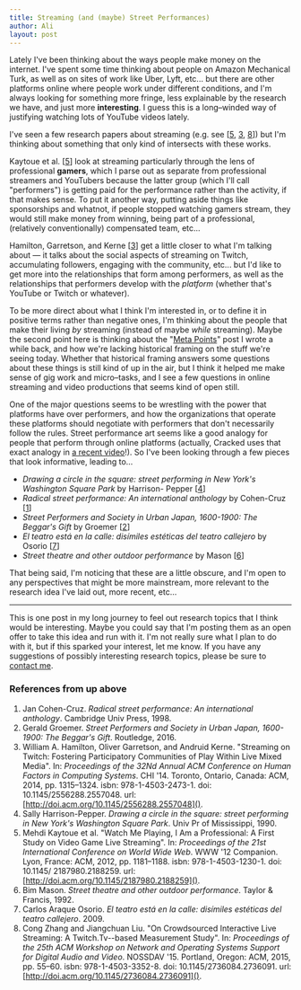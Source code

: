 ```yaml
---
title: Streaming (and (maybe) Street Performances)
author: Ali
layout: post
---
```


Lately I've been thinking about the ways people make money on the
internet. I've spent some time thinking about people on Amazon
Mechanical Turk, as well as on sites of work like Uber, Lyft, etc... but
there are other platforms online where people work under different
conditions, and I'm always looking for something more fringe, less
explainable by the research we have, and just more **interesting**. I
guess this is a long–winded way of justifying watching lots of YouTube
videos lately.

I've seen a few research papers about streaming (e.g. see [[5][], [3][], [8][]]) but I'm thinking
about something that only kind of intersects with these works.

Kaytoue et al. [[5][]]
look at streaming particularly through the lens of professional
**gamers**, which I parse out as separate from professional streamers
and YouTubers because the latter group (which I'll call "performers") is
getting paid for the performance rather than the activity, if that makes
sense. To put it another way, putting aside things like sponsorships and
whatnot, if people stopped watching gamers stream, they would still make
money from winning, being part of a professional, (relatively
conventionally) compensated team, etc...

Hamilton, Garretson, and Kerne [[3][]]
get a little closer to what I'm talking about — it talks about the
social aspects of streaming on Twitch, accumulating followers, engaging
with the community, etc... but I'd like to get more into the
relationships that form among performers, as well as the relationships
that performers develop with the *platform* (whether that's YouTube or
Twitch or whatever).

To be more direct about what I think I'm interested in, or to define it
in positive terms rather than negative ones, I'm thinking about the
people that make their living *by* streaming (instead of maybe *while*
streaming). Maybe the second point here is thinking about
the "[Meta Points][]" post I wrote a while
back, and how we're lacking historical framing on the stuff we're seeing
today. Whether that historical framing answers some questions about
these things is still kind of up in the air, but I think it helped me
make sense of gig work and micro–tasks, and I see a few questions in
online streaming and video productions that seems kind of open still.

One of the major questions seems to be wrestling with the power that
platforms have over performers, and how the organizations that operate
these platforms should negotiate with performers that don't necessarily
follow the rules. Street performance art seems like a good analogy for
people that perform through online platforms (actually, Cracked uses
that exact analogy in [a recent
video][]!). So I've been
looking through a few pieces that look informative, leading to…

- _Drawing a circle in the square: street performing in New York's Washington Square Park_ by Harrison- Pepper [[4][]]
- _Radical street performance: An international anthology_ by Cohen-Cruz [[1][]]
- _Street Performers and Society in Urban Japan, 1600-1900: The Beggar's Gift_ by Groemer [[2][]]
- _El teatro está en la calle: disímiles estéticas del teatro callejero_ by Osorio [[7][]]
- _Street theatre and other outdoor performance_ by Mason [[6][]]

That being said, I'm noticing that these are a little obscure, and I'm
open to any perspectives that might be more mainstream, more relevant to
the research idea I've laid out, more recent, etc…

---

This is one post in my long journey to feel out research topics that I
think would be interesting. Maybe you could say that I'm posting them as
an open offer to take this idea and run with it. I'm not really sure
what I plan to do with it, but if this sparked your interest, let me
know. If you have any suggestions of possibly interesting research
topics, please be sure to [contact
me](https://ali-alkhatib.com/contact).

[a recent video]: https://www.youtube.com/watch?v=_MIPQNa8uhg
[Meta Points]: https://ali-alkhatib.com/blog/meta-points
[1]: #fn:1
[2]: #fn:2
[3]: #fn:3
[4]: #fn:4
[5]: #fn:5
[6]: #fn:6
[7]: #fn:7
[8]: #fn:8

### References from up above

1. <a name="fn:1"></a> Jan Cohen-Cruz. _Radical street performance: An international anthology_. Cambridge Univ Press, 1998.
1. <a name="fn:2"></a> Gerald Groemer. _Street Performers and Society in Urban Japan, 1600-1900: The Beggar's Gift_. Routledge, 2016.
1. <a name="fn:3"></a> William A. Hamilton, Oliver Garretson, and Andruid Kerne. "Streaming on Twitch: Fostering Participatory Communities of Play Within Live Mixed Media". In: _Proceedings of the 32Nd Annual ACM Conference on Human Factors in Computing Systems_. CHI '14. Toronto, Ontario, Canada: ACM, 2014, pp. 1315–1324. isbn: 978-1-4503-2473-1. doi: 10.1145/2556288.2557048. url: [http://doi.acm.org/10.1145/2556288.2557048]().
1. <a name="fn:4"></a> Sally Harrison-Pepper. _Drawing a circle in the square: street performing in New York's Washington Square Park_. Univ Pr of Mississippi, 1990.
1. <a name="fn:5"></a> Mehdi Kaytoue et al. "Watch Me Playing, I Am a Professional: A First Study on Video Game Live Streaming". In: _Proceedings of the 21st International Conference on World Wide Web_. WWW '12 Companion. Lyon, France: ACM, 2012, pp. 1181–1188. isbn: 978-1-4503-1230-1. doi: 10.1145/ 2187980.2188259. url: [http://doi.acm.org/10.1145/2187980.2188259]().
1. <a name="fn:6"></a> Bim Mason. _Street theatre and other outdoor performance_. Taylor & Francis, 1992.
1. <a name="fn:7"></a> Carlos Araque Osorio. _El teatro está en la calle: disímiles estéticas del teatro callejero_. 2009.
1. <a name="fn:8"></a> Cong Zhang and Jiangchuan Liu. "On Crowdsourced Interactive Live Streaming: A Twitch.Tv--based Measurement Study". In: _Proceedings of the 25th ACM Workshop on Network and Operating Systems Support for Digital Audio and Video_. NOSSDAV '15. Portland, Oregon: ACM, 2015, pp. 55–60. isbn: 978-1-4503-3352-8. doi: 10.1145/2736084.2736091. url: [http://doi.acm.org/10.1145/2736084.2736091]().


<!-- [dynamo]: http://dx.doi.org/10.1145/2702123.2702508
[PewDiePie]: https://www.youtube.com/watch?v=OkcdKKVuLg4
[HelloInternetPodcast70]: http://www.hellointernet.fm/podcast/70
[watchMe]: http://dx.doi.org/10.1145/2187980.2188259
[measurementStudy]: http://dx.doi.org/10.1145/2736084.2736091
[participatoryCommunity]: http://dx.doi.org/10.1145/2556288.2557048
[Meta Points]: /blog/meta-points
[contact me]: /contact
[a recent video]: https://www.youtube.com/watch?v=_MIPQNa8uhg -->